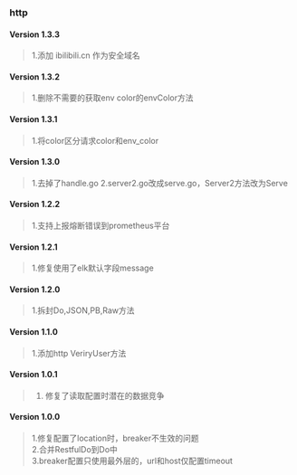 ### http 
#### Version 1.3.3
> 1.添加 ibilibili.cn 作为安全域名

#### Version 1.3.2
> 1.删除不需要的获取env color的envColor方法

#### Version 1.3.1
> 1.将color区分请求color和env_color

#### Version 1.3.0
> 1.去掉了handle.go
> 2.server2.go改成serve.go，Server2方法改为Serve

#### Version 1.2.2
> 1.支持上报熔断错误到prometheus平台

#### Version 1.2.1
> 1.修复使用了elk默认字段message  

#### Version 1.2.0
> 1.拆封Do,JSON,PB,Raw方法  

#### Version 1.1.0
> 1.添加http VeriryUser方法  

#### Version 1.0.1

> 1. 修复了读取配置时潜在的数据竞争

#### Version 1.0.0
> 1.修复配置了location时，breaker不生效的问题  
> 2.合并RestfulDo到Do中  
> 3.breaker配置只使用最外层的，url和host仅配置timeout  
